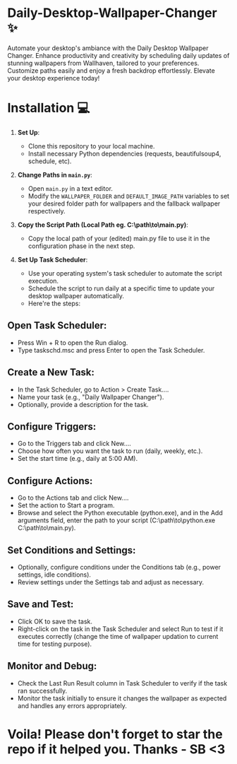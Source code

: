 # Daily-Desktop-Wallpaper-Changer ✨
Automate your desktop's ambiance with the Daily Desktop Wallpaper Changer. Enhance productivity and creativity by scheduling daily updates of stunning wallpapers from Wallhaven, tailored to your preferences. Customize paths easily and enjoy a fresh backdrop effortlessly. Elevate your desktop experience today!

# Installation 💻

1. **Set Up**:
   - Clone this repository to your local machine.
   - Install necessary Python dependencies (requests, beautifulsoup4, schedule, etc).

2. **Change Paths in `main.py`**:
   - Open `main.py` in a text editor.
   - Modify the `WALLPAPER_FOLDER` and `DEFAULT_IMAGE_PATH` variables to set your desired folder path for wallpapers and the fallback wallpaper respectively.

3. **Copy the Script Path (Local Path eg. C:\path\to\main.py)**:
   - Copy the local path of your (edited) main.py file to use it in the configuration phase in the next step.

4. **Set Up Task Scheduler**:
   - Use your operating system's task scheduler to automate the script execution.
   - Schedule the script to run daily at a specific time to update your desktop wallpaper automatically.
   - Here're the steps:
     
## Open Task Scheduler:

- Press Win + R to open the Run dialog.
- Type taskschd.msc and press Enter to open the Task Scheduler.
  
## Create a New Task:

- In the Task Scheduler, go to Action > Create Task....
- Name your task (e.g., "Daily Wallpaper Changer").
- Optionally, provide a description for the task.
  
## Configure Triggers:

- Go to the Triggers tab and click New....
- Choose how often you want the task to run (daily, weekly, etc.).
- Set the start time (e.g., daily at 5:00 AM).

## Configure Actions:

- Go to the Actions tab and click New....
- Set the action to Start a program.
- Browse and select the Python executable (python.exe), and in the Add arguments field, enter the path to your script (C:\path\to\python.exe C:\path\to\main.py).

## Set Conditions and Settings:

- Optionally, configure conditions under the Conditions tab (e.g., power settings, idle conditions).
- Review settings under the Settings tab and adjust as necessary.

## Save and Test:

- Click OK to save the task.
- Right-click on the task in the Task Scheduler and select Run to test if it executes correctly (change the time of wallpaper updation to current time for testing purpose).

## Monitor and Debug:

- Check the Last Run Result column in Task Scheduler to verify if the task ran successfully.
- Monitor the task initially to ensure it changes the wallpaper as expected and handles any errors appropriately.

# Voila! Please don't forget to star the repo if it helped you. Thanks - SB <3

